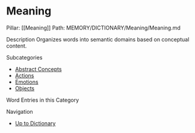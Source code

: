 # Meaning
Pillar: [[Meaning]]
Path: MEMORY/DICTIONARY/Meaning/Meaning.md

Description
Organizes words into semantic domains based on conceptual content.

Subcategories
- [Abstract Concepts](./Abstract_Concepts/Abstract_Concepts.md)
- [Actions](./Actions/Actions.md)
- [Emotions](./Emotions/Emotions.md)
- [Objects](./Objects/Objects.md)

Word Entries in this Category

Navigation
- [Up to Dictionary](../dictionary.md)
